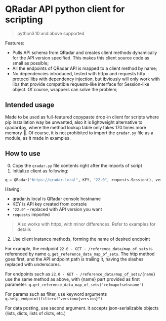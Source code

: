 # QRadar API python client for scripting

> python3.10 and above supported

Features:
- Pulls API schema from QRadar and creates client methods dynamically for the API version specified. This makes this client source code as small as possible;
- All the endpoints of QRadar API is mapped to a client method by name;
- No dependencies introduced, tested with httpx and requests http protocol libs with dependency injection, but ibviously will only work with libs that provide compatible requests-like interface for Session-like object. Of course, wrappers can solve the problem;

## Intended usage
Made to be used as full-featured copypaste drop-in client for scripts where pip installation way be unwanted, also it is lightweight alternative to qradar4py, where the method lookup table only takes 170 times more memory 🙂. Of course, it is not prohibited to import the `qradar.py` file as a module, as it made in examples.

## How to use
0) Copy the `qradar.py` file contents right after the imports of script
1) Initialize client as following:
```python
q = QRadar("https://qradar.local", KEY, "22.0", requests.Session(), verify=False) 
```
Having:
- qradar.is.local is QRadar console hostname
- KEY is API key created from console
- `"22.0"` - replaced with API version you want
- `requests` imported

> Also works with httpx, with minor differences. Refer to examples for details

2) Use client instance methods, forming the name of desired endpoint

For example, the endpoint `22.0 - GET - /reference_data/map_of_sets` is referenced by name `q.get_reference_data_map_of_sets`. The http method goes first, and the API endpoint path is trailing it, having the slashes replaced with underscores.

For endpoints such as `22.0 - GET - /reference_data/map_of_sets/{name}`
use the same method as above, with {name} part provided as first parameter:
`q.get_reference_data_map_of_sets('refmapofsetsname')`

For params such as filter, use keyword arguments `q.help_endpoint(filter=f"version={version}")`

For data posting, use second argument. It accepts json-serializable objects (lists, dicts, lists of dicts, etc.)
